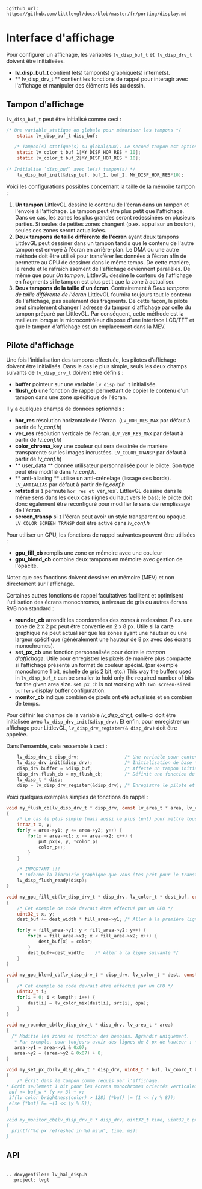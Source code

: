 ```eval_rst
:github_url: https://github.com/littlevgl/docs/blob/master/fr/porting/display.md
```
# Interface d'affichage

Pour configurer un affichage, les variables `lv_disp_buf_t` et` lv_disp_drv_t` doivent être initialisées.
- **lv_disp_buf_t** contient le(s) tampon(s) graphique(s) interne(s).
- ** lv_disp_drv_t ** contient les fonctions de rappel pour interagir avec l'affichage et manipuler des éléments liés au dessin.


## Tampon d'affichage

`lv_disp_buf_t` peut être initialisé comme ceci :
```c
/* Une variable statique ou globale pour mémoriser les tampons */
    static lv_disp_buf_t disp_buf;
    
   /* Tampon(s) statique(s) ou global(aux). Le second tampon est optionnel */
    static lv_color_t buf_1[MY_DISP_HOR_RES * 10];
    static lv_color_t buf_2[MY_DISP_HOR_RES * 10];
    
/* Initialise `disp_buf` avec le(s) tampon(s) */
    lv_disp_buf_init(&disp_buf, buf_1, buf_2, MY_DISP_HOR_RES*10);
```

Voici les configurations possibles concernant la taille de la mémoire tampon :
1. **Un tampon** LittlevGL dessine le contenu de l'écran dans un tampon et l'envoie à l'affichage.
Le tampon peut être plus petit que l'affichage. Dans ce cas, les zones les plus grandes seront redessinées en plusieurs parties.
Si seules de petites zones changent (p.ex. appui sur un bouton), seules ces zones seront actualisées.
2. **Deux tampons de taille différente de l'écran** ayant deux tampons LittlevGL peut dessiner dans un tampon tandis que le contenu de l'autre tampon est envoyé à l’écran en arrière-plan.
Le DMA ou une autre méthode doit être utilisé pour transférer les données à l’écran afin de permettre au CPU de dessiner dans le même temps.
De cette manière, le rendu et le rafraîchissement de l'affichage deviennent parallèles.
De même que pour *Un tampon*, LittlevGL dessine le contenu de l'affichage en fragments si le tampon est plus petit que la zone à actualiser.
3. **Deux tampons de la taille d'un écran**.
Contrairement à *Deux tampons de taille différente de l'écran* LittlevGL fournira toujours tout le contenu de l'affichage, pas seulement des fragments.
De cette façon, le pilote peut simplement changer l'adresse du tampon d'affichage par celle du tampon préparé par LittlevGL.
Par conséquent, cette méthode est la meilleure lorsque le microcontrôleur dispose d’une interface LCD/TFT et que le tampon d'affichage est un emplacement dans la MEV.


## Pilote d'affichage

Une fois l’initialisation des tampons effectuée, les pilotes d’affichage doivent être initialisés. Dans le cas le plus simple, seuls les deux champs suivants de `lv_disp_drv_t` doivent être définis :
- **buffer** pointeur sur une variable `lv_disp_buf_t` initialisée.
- **flush_cb** une fonction de rappel permettant de copier le contenu d'un tampon dans une zone spécifique de l'écran.

Il y a quelques champs de données optionnels :
- **hor_res** résolution horizontale de l'écran. (`LV_HOR_RES_MAX` par défaut à partir de *lv_conf.h*)
- **ver_res** résolution verticale de l'écran. (`LV_VER_RES_MAX` par défaut à partir de *lv_conf.h*)
- **color_chroma_key** une couleur qui sera dessinée de manière transparente sur les images incrustées. `LV_COLOR_TRANSP` par défaut à partir de *lv_conf.h*)
- ** user_data ** donnée utilisateur personnalisée pour le pilote. Son type peut être modifié dans *lv_conf.h*.
- ** anti-aliasing ** utilise un anti-crénelage  (lissage des bords). `LV_ANTIALIAS` par défaut à partir de *lv_conf.h*
- **rotated** si `1` permute `hor_res et `ver_res`. LittlevGL dessine dans le même sens dans les deux cas (lignes du haut vers le bas); le pilote doit donc également être reconfiguré pour modifier le sens de remplissage de l'écran.
- **screen_transp** si `1` l'écran peut avoir un style transparent ou opaque. `LV_COLOR_SCREEN_TRANSP` doit être activé dans *lv_conf.h*

Pour utiliser un GPU, les fonctions de rappel suivantes peuvent être utilisées :
- **gpu_fill_cb** remplis une zone en mémoire avec une couleur
- **gpu_blend_cb** combine deux tampons en mémoire avec gestion de l'opacité.

Notez que ces fonctions doivent dessiner en mémoire (MEV) et non directement sur l'affichage.
 
Certaines autres fonctions de rappel facultatives facilitent et optimisent l'utilisation des écrans monochromes, à niveaux de gris ou autres écrans RVB non standard :
- **rounder_cb** arrondit les coordonnées des zones à redessiner. P.ex. une zone de 2 x 2 px peut être convertie en 2 x 8 px.
Utile si la carte graphique ne peut actualiser que les zones ayant une hauteur ou une largeur spécifique (généralement une hauteur de 8 px avec des écrans monochromes).
- **set_px_cb** une fonction personnalisée pour écrire le *tampon d’affichage*.
Utile pour enregistrer les pixels de manière plus compacte si l’affichage présente un format de couleur spécial. (par exemple monochrome 1 bit, échelle de gris 2 bit, etc.)
This way the buffers used in `lv_disp_buf_t` can be smaller to hold only the required number of bits for the given area size. `set_px_cb` is not working with `Two screen-sized buffers` display buffer configuration.
- **monitor_cb** indique combien de pixels ont été actualisés et en combien de temps.

Pour définir les champs de la variable *lv_disp_drv_t*, celle-ci doit être initialisée avec `lv_disp_drv_init(&disp_drv)`.
Et enfin, pour enregistrer un affichage pour LittlevGL, `lv_disp_drv_register(& disp_drv)` doit être appelée.

Dans l'ensemble, cela ressemble à ceci :
```c
    lv_disp_drv_t disp_drv;                 /* Une variable pour contenir les pilotes. Peut être une variable locale */
    lv_disp_drv_init(&disp_drv);            /* Initialisation de base */
    disp_drv.buffer = &disp_buf;            /* Affecte un tampon initialisé */
    disp_drv.flush_cb = my_flush_cb;        /* Définit une fonction de rappel pour dessiner à l'écran */
    lv_disp_t * disp;
    disp = lv_disp_drv_register(&disp_drv); /* Enregistre le pilote et sauvegarde les objets d'affichage créés */
```

Voici quelques exemples simples de fonctions de  rappel :
```c
void my_flush_cb(lv_disp_drv_t * disp_drv, const lv_area_t * area, lv_color_t * color_p)
{
    /* Le cas le plus simple (mais aussi le plus lent) pour mettre tous les pixels à l'écran un par un */
    int32_t x, y;
    for(y = area->y1; y <= area->y2; y++) {
        for(x = area->x1; x <= area->x2; x++) {
            put_px(x, y, *color_p)
            color_p++;
        }
    }

    /* IMPORTANT !!!
     * Informe la librairie graphique que vous êtes prêt pour le transfert */
    lv_disp_flush_ready(disp);
}

void my_gpu_fill_cb(lv_disp_drv_t * disp_drv, lv_color_t * dest_buf, const lv_area_t * dest_area, const lv_area_t * fill_area, lv_color_t color);
{
    /* Cet exemple de code devrait être effectué par un GPU */
    uint32_t x, y;
    dest_buf += dest_width * fill_area->y1; /* Aller à la première ligne */

    for(y = fill_area->y1; y < fill_area->y2; y++) {
        for(x = fill_area->x1; x < fill_area->x2; x++) {
            dest_buf[x] = color;
        }
        dest_buf+=dest_width;    /* Aller à la ligne suivante */
    }
}

void my_gpu_blend_cb(lv_disp_drv_t * disp_drv, lv_color_t * dest, const lv_color_t * src, uint32_t length, lv_opa_t opa)
{
    /* Cet exemple de code devrait être effectué par un GPU */
    uint32_t i;
    for(i = 0; i < length; i++) {
        dest[i] = lv_color_mix(dest[i], src[i], opa);
    }
}

void my_rounder_cb(lv_disp_drv_t * disp_drv, lv_area_t * area)
{
  /* Modifie les zones en fonction des besoins. Agrandir uniquement.
   * Par exemple, pour toujours avoir des lignes de 8 px de hauteur : */
   area->y1 = area->y1 & 0x07;
   area->y2 = (area->y2 & 0x07) + 8; 
}

void my_set_px_cb(lv_disp_drv_t * disp_drv, uint8_t * buf, lv_coord_t buf_w, lv_coord_t x, lv_coord_t y, lv_color_t color, lv_opa_t opa)
{
    /* Écrit dans le tampon comme requis par l'affichage. 
* Ecrit seulement 1 bit pour les écrans monochromes orientés verticalement : * /
 buf += buf_w * (y >> 3) + x;
 if(lv_color_brightness(color) > 128) (*buf) |= (1 << (y % 8));
 else (*buf) &= ~(1 << (y % 8));
}

void my_monitor_cb(lv_disp_drv_t * disp_drv, uint32_t time, uint32_t px)
{
  printf("%d px refreshed in %d ms\n", time, ms);
}
```

## API 

```eval_rst

.. doxygenfile:: lv_hal_disp.h
  :project: lvgl
        
```

